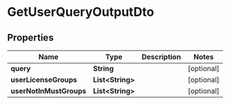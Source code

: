 

# GetUserQueryOutputDto

## Properties

Name | Type | Description | Notes
------------ | ------------- | ------------- | -------------
**query** | **String** |  |  [optional]
**userLicenseGroups** | **List&lt;String&gt;** |  |  [optional]
**userNotInMustGroups** | **List&lt;String&gt;** |  |  [optional]



